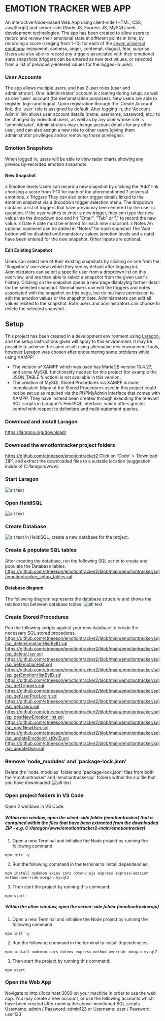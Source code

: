 # EMOTION TRACKER WEB APP
An interactive Node-based Web App using client-side (HTML, CSS, JavaScript) and server-side (Node JS, Express JS, MySQL) web development technologies.
The app has been created to allow users to record and review their emotional state at different points in time, by recording a score (ranging from 1-10) for each of the [seven universal emotions](https://www.paulekman.com/universal-emotions/): enjoyment, sadness, anger, contempt, disgust, fear, surprise.
Users are also able to record any triggers associated with their emotional state snapshots (triggers can be entered as new text values, or selected from a list of previously-entered values for the logged-in user).


### User Accounts
The app allows multiple users, and has 2 user roles (user and administrator). One 'administrator' account is creating during setup, as well as one 'user' account (for demonstration purposes).
New users are able to register, login and logout. Upon registration through the 'Create Account' link, the 'user' role is assigned by default. After logging in, the 'Account Admin' link allows user account details (name, username, password, etc.) to be changed by individual users, as well as by any user whose role is 'administrator'. Administrators may change account details for any other user, and can also assign a new role to other users (giving them administrator privileges and/or removing those privileges).


### Emotion Snapshots
When logged in, users will be able to view radar charts showing any previously-recorded emotion snapshots.

#### New Snapshot
_x_ Emotion levels
Users can record a new snapshot by clicking the 'Add' link, choosing a score from 1-10 for each of the aforementioned 7 universal emotions.
_x_ Triggers
They can also enter trigger details linked to the emotion snapshot via a dropdown trigger selection menu. The dropdown contains a list of triggers that have previously been entered by the user in question. If the user wishes to enter a new trigger, they can type the new value into the dropdown box and hit "Enter", "Tab" or "," to record the new value.
_x_ Date
A date must be entered for each new snapshot.
_x_ Notes
An optional comment can be added in "Notes" for each snapshot
The 'Add' button will be disabled until mandatory values (emotion levels and a date) have been entered for the new snapshot. Other inputs are optional.

#### Edit Existing Snapshot
Users can select one of their existing snapshots by clicking on one from the 'Snapshots' overview (which they see by default after logging in).
Administrators can select a specific user from a dropdown list on this overview, and are then able to select a snapshot from the given user's history.
Clicking on the snapshot opens a new page displaying further detail for the selected snapshot. Normal users can edit the triggers and notes associated with the snapshot on this page, but do not have permission to edit the emotion values or the snapshot date. Administrators can edit all values related to the snapshot. Both users and administrators can choose to delete the selected snapshot.



## Setup
This project has been created in a development environment using [Laragon](https://laragon.org), and the setup instructions given will apply to this environment.
It may be possible to achieve the same result using alternative dev environment tools, however Laragon was chosen after encountering some problems while using XAMPP:
- The version of XAMPP which was used has MariaDB version 10.4.27, and some MySQL functionality needed for this project (for example the JSON_TABLE function) is not available in this version.
- The creation of MySQL Stored Procedures via XAMPP is more complicated. Many of the Stored Procedures used in this project could not be set up as required via the PHPMyAdmin interface that comes with XAMPP. They have instead been created through executing the relevant SQL scripts in Laragon's HeidiSQL interface, which offers greater control with respect to delimiters and multi-statement queries.

### Download and install Laragon
https://laragon.org/download/

### Download the emotiontracker project folders
https://github.com/ctneeson/emotiontracker2
Click on 'Code' > 'Download ZIP', and extract the downloaded files to a suitable location (suggestion: inside of C:/laragon/www)

### Start Laragon
![alt text](https://github.com/ctneeson/emotiontracker2/blob/main/Start%20Laragon.jpg?raw=true)

### Open HeidiSQL
![alt text](https://github.com/ctneeson/emotiontracker2/blob/main/HeidiSQL.gif)

### Create Database
![alt text](https://github.com/ctneeson/emotiontracker2/blob/main/CreateDatabase.gif)
In HeidiSQL, create a new database for the project.

### Create & populate SQL tables
After creating the database, run the following SQL script to create and populate the Database tables.
https://github.com/ctneeson/emotiontracker2/blob/main/emotiontracker/sql/emotiontracker_setup_tables.sql

#### Database diagram
The following diagram represents the database structure and shows the relationship between database tables.
![alt text](https://github.com/ctneeson/emotiontracker2/blob/main/emotiontracker_ERD.png)

### Create Stored Procedures
Run the following scripts against your new database to create the necessary SQL stored procedures.
https://github.com/ctneeson/emotiontracker2/blob/main/emotiontracker/sql/sp_deleteEmotionHistByID.sql
https://github.com/ctneeson/emotiontracker2/blob/main/emotiontracker/sql/sp_deleteUser.sql
https://github.com/ctneeson/emotiontracker2/blob/main/emotiontracker/sql/sp_getEmotionHist.sql
https://github.com/ctneeson/emotiontracker2/blob/main/emotiontracker/sql/sp_getEmotionHistByID.sql
https://github.com/ctneeson/emotiontracker2/blob/main/emotiontracker/sql/sp_getTriggers.sql
https://github.com/ctneeson/emotiontracker2/blob/main/emotiontracker/sql/sp_getUserPostLogin.sql
https://github.com/ctneeson/emotiontracker2/blob/main/emotiontracker/sql/sp_getUsers.sql
https://github.com/ctneeson/emotiontracker2/blob/main/emotiontracker/sql/sp_postNewEmotionHist.sql
https://github.com/ctneeson/emotiontracker2/blob/main/emotiontracker/sql/sp_postNewUser.sql
https://github.com/ctneeson/emotiontracker2/blob/main/emotiontracker/sql/sp_updateEmotionHistByID.sql
https://github.com/ctneeson/emotiontracker2/blob/main/emotiontracker/sql/sp_updateUser.sql

### Remove 'node_modules' and 'package-lock.json'
Delete the 'node_modules' folder and 'package-lock.json' files from both the 'emotiontracker' and 'emotiontrackerapi' folders within the zip file that you have downloaded.
![alt text](https://github.com/ctneeson/emotiontracker2/blob/main/DeleteFolders.jpg)

### Open project folders in VS Code
Open 2 windows in VS Code:
##### Within one window, open the client-side folder (emotiontracker) that is contained within the files that have been extracted from the downloaded ZIP - e.g. C:/laragon/www/emotiontracker2-main/emotiontracker)
1. Open a new Terminal and initialise the Node project by running the following command:
```console
npm init -y
```
2. Run the following command in the terminal to install dependencies:
```console
npm install nodemon axios cors dotenv ejs express express-session method-override morgan mysql2
```
3. Then start the project by running this command:
```console
npm start
```
##### Within the other window, open the server-side folder (emotiontrackerapi)
1. Open a new Terminal and initialise the Node project by running the following command:
```console
npm init -y
```
2. Run the following command in the terminal to install dependencies:
```console
npm install nodemon cors dotenv express method-override morgan mysql2
```
3. Then start the project by running this command:
```console
npm start
```

### Open the Web App
Navigate to http://localhost:3000 on your machine in order to use the web app.
You may create a new account, or use the following accounts which have been created after running the above-mentioned SQL scripts
Username: admin / Password: admin123
or
Username: user / Password: user123
